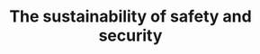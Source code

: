 ---
title: The sustainability of safety and security
permalink: "/program/presentations/ross-anderson/"
layout: presentation
speaker:
- name: Ross Anderson
  role: Professor of Security Engineering
  work: University of Cambridge Computer Laboratory
  image: ross-anderson
id: presentation
published: true
keynote: true
---